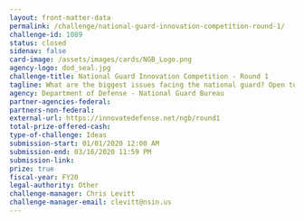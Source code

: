 ```yaml
---
layout: front-matter-data
permalink: /challenge/national-guard-innovation-competition-round-1/
challenge-id: 1089
status: closed
sidenav: false
card-image: /assets/images/cards/NGB_Logo.png
agency-logo: dod_seal.jpg
challenge-title: National Guard Innovation Competition - Round 1
tagline: What are the biggest issues facing the national guard? Open to Guardsmen and those who know them.
agency: Department of Defense - National Guard Bureau
partner-agencies-federal:
partners-non-federal:
external-url: https://innovatedefense.net/ngb/round1
total-prize-offered-cash:
type-of-challenge: Ideas
submission-start: 01/01/2020 12:00 AM
submission-end: 03/16/2020 11:59 PM
submission-link:
prize: true
fiscal-year: FY20
legal-authority: Other
challenge-manager: Chris Levitt
challenge-manager-email: clevitt@nsin.us
---
```

